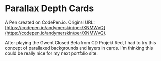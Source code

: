# Parallax Depth Cards

A Pen created on CodePen.io. Original URL: [https://codepen.io/andymerskin/pen/XNMWvQ](https://codepen.io/andymerskin/pen/XNMWvQ).

After playing the Gwent Closed Beta from CD Projekt Red, I had to try this concept of parallaxed backgrounds and layers in cards. I'm thinking this could be really nice for my next portfolio site.
 
